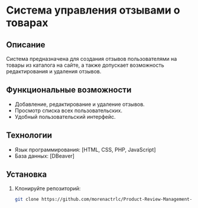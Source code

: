 # Система управления отзывами о товарах

## Описание

Система предназначена для создания отзывов пользователями на товары из каталога на сайте, а также допускает возможность редактирования и удаления отзывов.

## Функциональные возможности

- Добавление, редактирование и удаление отзывов.
- Просмотр списка всех пользовательских.
- Удобный пользовательский интерфейс.

## Технологии

- Язык программирования: [HTML, CSS, PHP, JavaScript]
- База данных: [DBeaver]

## Установка

1. Клонируйте репозиторий:
   ```bash
   git clone https://github.com/morenactrlc/Product-Review-Management-System" 
